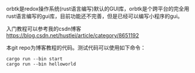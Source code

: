orbtk是redox操作系统(rust语言编写)默认的GUI库，orbtk是个跨平台的完全用rust语言编写的gui库，目前功能还不完善，但是已经可以编写小程序的gui。

入门教程可以参考我的csdn博客<https://blog.csdn.net/hustlei/article/category/8651192>

本git repo为博客教程的代码。测试代码可以使用如下命令：

~~~
cargo run --bin start
cargo run --bin helloworld
~~~